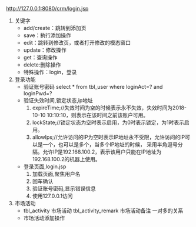 http://127.0.0.1:8080/crm/login.jsp
1. 关键字
    * add/create：跳转到添加页
    * save：执行添加操作
    * edit：跳转到修改页，或者打开修改的模态窗口
    * update：修改操作
    * get：查询操作
    * delete:删除操作
    * 特殊操作：login，登录
2. 登录功能
    * 验证账号密码
    select \* from tbl_user where loginAct=? and loginPwd=?
    * 验证失效时间,锁定状态,ip地址
      1. expireTime;//失效时间为空的时候表示永不失效，失效时间为2018-10-10 10:10:10，则表示在该时间之前该账户可用。
      2. lockState;//锁定状态为空时表示启用，为0时表示锁定，为1时表示启用。
      3. allowIps;//允许访问的IP为空时表示IP地址永不受限，允许访问的IP可以是一个，也可以是多个，当多个IP地址的时候，
      采用半角逗号分隔。允许IP是192.168.100.2，表示该用户只能在IP地址为192.168.100.2的机器上使用。
    * 登录页面,login.jsp
      1. 加载页面,聚焦用户名
      2. 回车确认
      3. 验证账号密码,显示错误信息
      4. 使用127.0.0.1访问
3. 市场活动
    * tbl_activity 市场活动
      tbl_activity_remark 市场活动备注
      一对多的关系
    * 市场活动添加操作
   
 